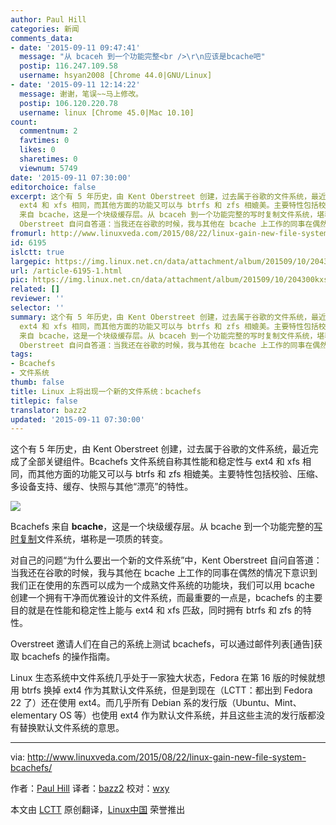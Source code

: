 ```yaml
---
author: Paul Hill
categories: 新闻
comments_data:
- date: '2015-09-11 09:47:41'
  message: "从 bcaceh 到一个功能完整<br />\r\n应该是bcache吧"
  postip: 116.247.109.58
  username: hsyan2008 [Chrome 44.0|GNU/Linux]
- date: '2015-09-11 12:14:22'
  message: 谢谢，笔误~~马上修改。
  postip: 106.120.220.78
  username: linux [Chrome 45.0|Mac 10.10]
count:
  commentnum: 2
  favtimes: 0
  likes: 0
  sharetimes: 0
  viewnum: 5749
date: '2015-09-11 07:30:00'
editorchoice: false
excerpt: 这个有 5 年历史，由 Kent Oberstreet 创建，过去属于谷歌的文件系统，最近完成了全部关键组件。Bcachefs 文件系统自称其性能和稳定性与
  ext4 和 xfs 相同，而其他方面的功能又可以与 btrfs 和 zfs 相媲美。主要特性包括校验、压缩、多设备支持、缓存、快照与其他漂亮的特性。  Bcachefs
  来自 bcache，这是一个块级缓存层。从 bcaceh 到一个功能完整的写时复制文件系统，堪称是一项质的转变。 对自己的问题为什么要出一个新的文件系统中，Kent
  Oberstreet 自问自答道：当我还在谷歌的时候，我与其他在 bcache 上工作的同事在偶然的情况下
fromurl: http://www.linuxveda.com/2015/08/22/linux-gain-new-file-system-bcachefs/
id: 6195
islctt: true
largepic: https://img.linux.net.cn/data/attachment/album/201509/10/204300kxsnyhzsqqqyoxer.png
url: /article-6195-1.html
pic: https://img.linux.net.cn/data/attachment/album/201509/10/204300kxsnyhzsqqqyoxer.png.thumb.jpg
related: []
reviewer: ''
selector: ''
summary: 这个有 5 年历史，由 Kent Oberstreet 创建，过去属于谷歌的文件系统，最近完成了全部关键组件。Bcachefs 文件系统自称其性能和稳定性与
  ext4 和 xfs 相同，而其他方面的功能又可以与 btrfs 和 zfs 相媲美。主要特性包括校验、压缩、多设备支持、缓存、快照与其他漂亮的特性。  Bcachefs
  来自 bcache，这是一个块级缓存层。从 bcaceh 到一个功能完整的写时复制文件系统，堪称是一项质的转变。 对自己的问题为什么要出一个新的文件系统中，Kent
  Oberstreet 自问自答道：当我还在谷歌的时候，我与其他在 bcache 上工作的同事在偶然的情况下
tags:
- Bcachefs
- 文件系统
thumb: false
title: Linux 上将出现一个新的文件系统：bcachefs
titlepic: false
translator: bazz2
updated: '2015-09-11 07:30:00'
---
```


这个有 5 年历史，由 Kent Oberstreet 创建，过去属于谷歌的文件系统，最近完成了全部关键组件。Bcachefs 文件系统自称其性能和稳定性与 ext4 和 xfs 相同，而其他方面的功能又可以与 btrfs 和 zfs 相媲美。主要特性包括校验、压缩、多设备支持、缓存、快照与其他“漂亮”的特性。


![](/data/attachment/album/201509/10/204300kxsnyhzsqqqyoxer.png)


Bcachefs 来自 **bcache**，这是一个块级缓存层。从 bcache 到一个功能完整的[写时复制](https://en.wikipedia.org/wiki/Copy-on-write)文件系统，堪称是一项质的转变。


对自己的问题“为什么要出一个新的文件系统”中，Kent Oberstreet 自问自答道：当我还在谷歌的时候，我与其他在 bcache 上工作的同事在偶然的情况下意识到我们正在使用的东西可以成为一个成熟文件系统的功能块，我们可以用 bcache 创建一个拥有干净而优雅设计的文件系统，而最重要的一点是，bcachefs 的主要目的就是在性能和稳定性上能与 ext4 和 xfs 匹敌，同时拥有 btrfs 和 zfs 的特性。


Overstreet 邀请人们在自己的系统上测试 bcachefs，可以通过邮件列表[通告]获取 bcachefs 的操作指南。


Linux 生态系统中文件系统几乎处于一家独大状态，Fedora 在第 16 版的时候就想用 btrfs 换掉 ext4 作为其默认文件系统，但是到现在（LCTT：都出到 Fedora 22 了）还在使用 ext4。而几乎所有 Debian 系的发行版（Ubuntu、Mint、elementary OS 等）也使用 ext4 作为默认文件系统，并且这些主流的发行版都没有替换默认文件系统的意思。




---


via: <http://www.linuxveda.com/2015/08/22/linux-gain-new-file-system-bcachefs/>


作者：[Paul Hill](http://www.linuxveda.com/author/paul_hill/) 译者：[bazz2](https://github.com/bazz2) 校对：[wxy](https://github.com/wxy)


本文由 [LCTT](https://github.com/LCTT/TranslateProject) 原创翻译，[Linux中国](https://linux.cn/) 荣誉推出